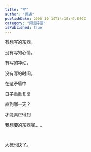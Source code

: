```yaml
---
title: "写"
author: "偶遇"
publishDate: 2008-10-18T14:15:47.540Z
category: "闲言碎语"
isPublished: true
---
```


<P>有想写的东西，</P>
<P>没有写的心情。</P>
<P>有写的冲动，</P>
<P>没有写的时间。</P>
<P>在这矛盾中</P>
<P>日子重重复复</P>
<P>直到哪一天？</P>
<P>才能真正得到</P>
<P>我想要的东西呢......</P>
<P>&nbsp;</P>
<P>大概也快了。</P>